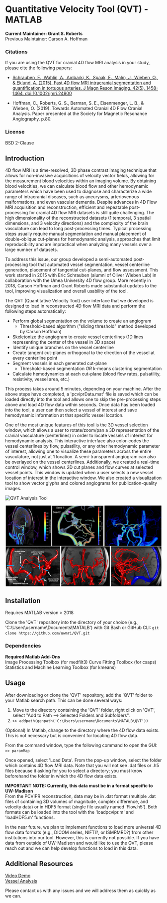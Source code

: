 Quantitative Velocity Tool (QVT) - MATLAB
=========

**Current Maintainer: Grant S. Roberts** \
Previous Maintainer: Carson A. Hoffman


### Citations ### 
If you are using the QVT for cranial 4D flow MRI analysis in your study, please cite the following papers:

- [Schrauben, E., Wahlin, A., Ambarki, K., Spaak, E., Malm, J., Wieben, O., & Eklund, A. (2015). Fast 4D flow MRI intracranial segmentation and quantification in tortuous arteries. J Magn Reson Imaging, 42(5), 1458-1464. doi:10.1002/jmri.24900](https://pubmed.ncbi.nlm.nih.gov/25847621/)

- Hoffman, C., Roberts, G. S., Berman, S. E., Eisenmenger, L. B., & Wieben, O. (2019). Towards Automated Cranial 4D Flow Cranial Analysis. Paper presented at the Society for Magnetic Resonance Angiography. p.80.

### License ###
BSD 2-Clause

## Introduction ##
4D flow MRI is a time-resolved, 3D phase contrast imaging technique that allows for non-invasive acquisitions of velocity vector fields, allowing for the measurement blood velocities within an imaging volume. By obtaining blood velocities, we can calculate blood flow and other hemodynamic parameters which have been used to diagnose and characterize a wide range of intracranial diseases, such as aneurysms, arteriovenous malformations, and even vascular dementia. Despite advances in 4D Flow MRI acquisition and reconstruction, efficient and repeatable post-processing for cranial 4D flow MRI datasets is still quite challenging. The high dimensionality of the reconstructed datasets (1 temporal, 3 spatial dimensions, and 3 velocity directions) and the complexity of the brain vasculature can lead to long post-processing times. Typical processing steps usually require manual segmentation and manual placement of double-oblique cut-planes for hemodynamic analysis, approaches that limit reproducibility and are impractical when analyzing many vessels over a large number of datasets. 

To address this issue, our group developed a semi-automated post-processing tool that automated vessel segmentation, vessel centerline generation, placement of tangential cut-planes, and flow assessment. This work started in 2015 with Eric Schrauben (alumni of Oliver Wieben Lab) in collaboration with the Umea University 4D flow group. More recently in 2018, Carson Hoffman and Grant Roberts made substantial updates to the tool, improving visualization and overall usability of the tool. 

The QVT (Quantitative Velocity Tool) user interface that we developed is designed to load in reconstructed 4D flow MRI data and perform the following steps automatically:

* Perform global segmentation on the volume to create an angiogram
    * Threshold-based algorithm ("sliding threshold" method developed by Carson Hoffman)
* Skeletonize the angiogram to create vessel centerlines (1D lines representing the center of the vessel in 3D space)
* Identify unique branches on the vessel centerline
* Create tangent cut-planes orthogonal to the direction of the vessel at every centerline point
* Segment vessels in each generated cut-plane
    * Threshold-based segmentation *OR* k-means clustering segmentation 
* Calculate hemodynamics at each cut-plane (blood flow rates, pulsatility, resistivity, vessel area, etc.)

This process takes around 5 minutes, depending on your machine. After the above steps have completed, a 'pcviprData.mat' file is saved which can be loaded directly into the tool and allows one to skip the pre-processing steps above and load 4D flow data within seconds. Once data has been loaded into the tool, a user can then select a vessel of interest and save hemodynamic information at that specific vessel location. 

One of the most unique features of this tool is the 3D vessel selection window, which allows a user to rotate/zoom/pan a 3D representation of the cranial vasculature (centerlines) in order to locate vessels of interest for hemodynamic analysis. This interactive interface also color-codes the vessel centerlines by flow, pulsatility, or any other hemodynamic parameter of interest, allowing one to visualize these parameters across the entire vasculature, not just at 1 location. A semi-transparent angiogram can also be overlayed on the vessel centerlines. Additionally, we created a real-time control window, which shows 2D cut planes and flow curves at selected vessel points. This window is updated when a user selects a new vessel location of interest in the interactive window. We also created a visualization tool to show vector glyphs and colored angiograms for publication-quality images.

![QVT Analysis Tool](files/QVT_3_qvt.gif)

![QVT Visualization Tool](files/QVT_4_viz.PNG)

## Installation ##
Requires MATLAB version > 2018

Clone the 'QVT' repository into the directory of your choice (e.g., 'C:\Users\username\Documents\MATALB') with Git Bash or GitHub CLI:
`git clone https://github.com/uwmri/QVT.git`

### Dependencies ###
**Required Matlab Add-Ons** \
Image Processing Toolbox (for medfilt3)
Curve Fitting Toolbox (for csaps) \
Statistics and Machine Learning Toolbox (for kmeans)


## Usage ##
After downloading or clone the 'QVT' repository, add the 'QVT' folder to your Matlab search path. This can be done several ways:
1. Move to the directory containing the 'QVT' folder, right click on 'QVT', select "Add to Path --> Selected Folders and Subfolders". 
2. `>> addpath(genpath('C:\Users\username\Documents\MATALB\QVT'))`

(Optional) In Matlab, change to the directory where the 4D flow data exists. This is not necessary but is convenient for locating 4D flow data.

From the command window, type the following command to open the GUI:
`>> paramMap`

Once opened, select 'Load Data'. From the pop-up window, select the folder which contains 4D flow MRI data. Note that you will not see .dat files or .h5 files because it asking for you to select a directory; you must know beforehand the folder in which the 4D flow data exists.

**IMPORTANT NOTE: Currently, this data must be in a format specific to UW-Madison** \
From the PCVIPR reconstruction, data may be in .dat format (multiple .dat files of containing 3D volumes of magnitude, complex difference, and velocity data) or in HDF5 format (single file usually named 'Flow.h5'). Both formats can be loaded into the tool with the 'loadpcvipr.m' and 'loadHDF5.m' functions. 

In the near future, we plan to implement functions to load more universal 4D flow data formats (e.g., DICOM series, NIFTI?, or ISMRMRD?) from other institutions into our tool. However, this is currently not possible. If you have data from outside of UW-Madison and would like to use the QVT, please reach out and we can help develop functions to load in this data.


## Additional Resources ##

[Video Demo](https://mediaspace.wisc.edu/media/t/1_1qs6bhfe) \
[Vessel Analysis](https://mediaspace.wisc.edu/media/QVT%20-%20Vessel%20Analysis%20in%20Example%20Case/1_jfkjufnw)

Please contact us with any issues and we will address them as quickly as we can.

